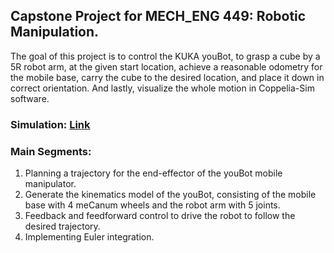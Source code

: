 ## Capstone Project for MECH_ENG 449: Robotic Manipulation.

The goal of this project is to control the KUKA youBot, to grasp a cube by a 5R robot arm, at the given start
location, achieve a reasonable odometry for the mobile base, carry the cube to the desired location,
and place it down in correct orientation. And lastly, visualize the whole motion in Coppelia-Sim
software.

### Simulation: [Link](https://github.com/Sayantani-Bhattacharya/Manipulation_Capstone_Project/issues/2")

### Main Segments:
1. Planning a trajectory for the end-effector of the youBot mobile manipulator.
2. Generate the kinematics model of the youBot, consisting of the mobile base with 4 meCanum wheels and the robot arm with 5 joints.
3. Feedback and feedforward control to drive the robot to follow the desired trajectory.
4. Implementing Euler integration.
